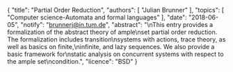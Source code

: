 {
    "title": "Partial Order Reduction",
    "authors": [
        "Julian Brunner"
    ],
    "topics": [
        "Computer science-Automata and formal languages"
    ],
    "date": "2018-06-05",
    "notify": "brunnerj@in.tum.de",
    "abstract": "\nThis entry provides a formalization of the abstract theory of ample\nset partial order reduction. The formalization includes transition\nsystems with actions, trace theory, as well as basics on finite,\ninfinite, and lazy sequences. We also provide a basic framework for\nstatic analysis on concurrent systems with respect to the ample set\ncondition.",
    "licence": "BSD"
}